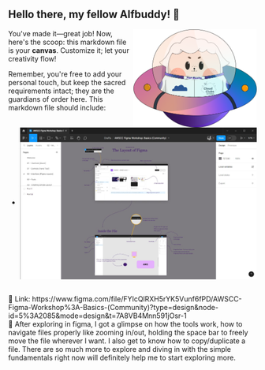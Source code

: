 ## Hello there, my fellow Alfbuddy! 💖

<img align="right" width="250px" src="../../assets/alf/alf-ufo.png">

You've made it—great job! Now, here's the scoop: this markdown file is your **canvas**. Customize it; let your creativity flow!

Remember, you're free to add your personal touch, but keep the sacred requirements intact; they are the guardians of order here. This markdown file should include:
<br>
- <img align="center" src="../../assets/submission-files-exercises/Screenshot 2023-11-23 120840.jpg" href="https://www.figma.com/file/FYIcQlRXH5rYK5Vunf6fPD/AWSCC-Figma-Workshop%3A-Basics-(Community)?type=design&node-id=5%3A2085&mode=design&t=7A8VB4Mnn591jOsr-1">
<br>
🚀 Link: https://www.figma.com/file/FYIcQlRXH5rYK5Vunf6fPD/AWSCC-Figma-Workshop%3A-Basics-(Community)?type=design&node-id=5%3A2085&mode=design&t=7A8VB4Mnn591jOsr-1
<br>
🚀 After exploring in figma, I got a glimpse on how the tools work, how to navigate files properly like zooming in/out, holding the space bar to freely move the file wherever I want. I also get to know how to copy/duplicate a file. There are so much more to explore and diving in with the simple fundamentals right now will definitely help me to start exploring more.